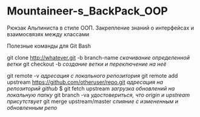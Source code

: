 # Mountaineer-s_BackPack_OOP
Рюкзак Альпиниста в стиле ООП. Закрепление знаний о интерфейсах и взaимосвязях между классами

Полезные команды для Git Bash

git clone http://whatever.git -b branch-name 
*скачивание определенной ветки*
git checkout -b *создание ветки и переключение на неё*

git remote -v *адресация с локального репозитория*
git remote add upstream https://github.com/otheruser/repo.git *адресация на репозиторий github*
$ git fetch upstream *загрузка обновлений на локальную папку*
git branch -va *удостовериться, что origin и upstream присутствует*
git merge upstream/master *слияние с измененным и обновленным репо*
